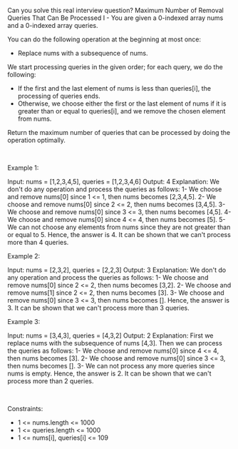 Can you solve this real interview question? Maximum Number of Removal Queries That Can Be Processed I - You are given a 0-indexed array nums and a 0-indexed array queries.

You can do the following operation at the beginning at most once:

 * Replace nums with a subsequence of nums.

We start processing queries in the given order; for each query, we do the following:

 * If the first and the last element of nums is less than queries[i], the processing of queries ends.
 * Otherwise, we choose either the first or the last element of nums if it is greater than or equal to queries[i], and we remove the chosen element from nums.

Return the maximum number of queries that can be processed by doing the operation optimally.

 

Example 1:


Input: nums = [1,2,3,4,5], queries = [1,2,3,4,6]
Output: 4
Explanation: We don't do any operation and process the queries as follows:
1- We choose and remove nums[0] since 1 <= 1, then nums becomes [2,3,4,5].
2- We choose and remove nums[0] since 2 <= 2, then nums becomes [3,4,5].
3- We choose and remove nums[0] since 3 <= 3, then nums becomes [4,5].
4- We choose and remove nums[0] since 4 <= 4, then nums becomes [5].
5- We can not choose any elements from nums since they are not greater than or equal to 5.
Hence, the answer is 4.
It can be shown that we can't process more than 4 queries.


Example 2:


Input: nums = [2,3,2], queries = [2,2,3]
Output: 3
Explanation: We don't do any operation and process the queries as follows:
1- We choose and remove nums[0] since 2 <= 2, then nums becomes [3,2].
2- We choose and remove nums[1] since 2 <= 2, then nums becomes [3].
3- We choose and remove nums[0] since 3 <= 3, then nums becomes [].
Hence, the answer is 3.
It can be shown that we can't process more than 3 queries.


Example 3:


Input: nums = [3,4,3], queries = [4,3,2]
Output: 2
Explanation: First we replace nums with the subsequence of nums [4,3].
Then we can process the queries as follows:
1- We choose and remove nums[0] since 4 <= 4, then nums becomes [3].
2- We choose and remove nums[0] since 3 <= 3, then nums becomes [].
3- We can not process any more queries since nums is empty.
Hence, the answer is 2.
It can be shown that we can't process more than 2 queries.


 

Constraints:

 * 1 <= nums.length <= 1000
 * 1 <= queries.length <= 1000
 * 1 <= nums[i], queries[i] <= 109